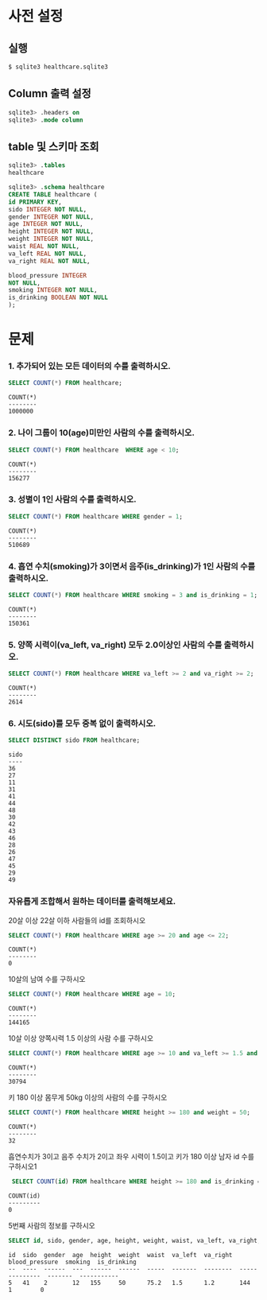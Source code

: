 # 사전 설정

## 실행

```bash
$ sqlite3 healthcare.sqlite3 
```

## Column 출력 설정

```sql
sqlite3> .headers on 
sqlite3> .mode column
```

## table 및 스키마 조회

```sql
sqlite3> .tables
healthcare

sqlite3> .schema healthcare
CREATE TABLE healthcare (
id PRIMARY KEY,        
sido INTEGER NOT NULL, 
gender INTEGER NOT NULL,
age INTEGER NOT NULL,  
height INTEGER NOT NULL,
weight INTEGER NOT NULL,
waist REAL NOT NULL,   
va_left REAL NOT NULL, 
va_right REAL NOT NULL,

blood_pressure INTEGER 
NOT NULL,
smoking INTEGER NOT NULL,
is_drinking BOOLEAN NOT NULL
);
```

# 문제

### 1. 추가되어 있는 모든 데이터의 수를 출력하시오.

```sql
SELECT COUNT(*) FROM healthcare;
```

```
COUNT(*)
--------
1000000
```

### 2. 나이 그룹이 10(age)미만인 사람의 수를 출력하시오.

```sql
SELECT COUNT(*) FROM healthcare  WHERE age < 10;
```

```
COUNT(*)
--------
156277
```

### 3. 성별이 1인 사람의 수를 출력하시오.

```sql
SELECT COUNT(*) FROM healthcare WHERE gender = 1;
```

```
COUNT(*)
--------
510689
```

### 4. 흡연 수치(smoking)가 3이면서 음주(is_drinking)가 1인 사람의 수를 출력하시오.

```sql
SELECT COUNT(*) FROM healthcare WHERE smoking = 3 and is_drinking = 1;
```

```
COUNT(*)
--------
150361
```

### 5. 양쪽 시력이(va_left, va_right) 모두 2.0이상인 사람의 수를 출력하시오.

```sql
SELECT COUNT(*) FROM healthcare WHERE va_left >= 2 and va_right >= 2;
```

```
COUNT(*)
--------
2614
```

### 6. 시도(sido)를 모두 중복 없이 출력하시오.

```sql
SELECT DISTINCT sido FROM healthcare;
```

```
sido
----
36
27
11
31
41
44
48
30
42
43
46
28
26
47
45
29
49
```

### 자유롭게 조합해서 원하는 데이터를 출력해보세요.

20살 이상 22살 이하 사람들의 id를 조회하시오

```sql
SELECT COUNT(*) FROM healthcare WHERE age >= 20 and age <= 22;
```

```
COUNT(*)
--------
0
```

10살의 남여 수를 구하시오

```sql
SELECT COUNT(*) FROM healthcare WHERE age = 10;
```

```
COUNT(*)
--------
144165
```

10살 이상 양쪽시력 1.5 이상의 사람 수를 구하시오

```sql
SELECT COUNT(*) FROM healthcare WHERE age >= 10 and va_left >= 1.5 and va_right >= 1.5;
```

```
COUNT(*)
--------
30794
```

키 180 이상 몸무게 50kg 이상의 사람의 수를 구하시오

```sql
SELECT COUNT(*) FROM healthcare WHERE height >= 180 and weight = 50;
```

```
COUNT(*)
--------
32
```

흡연수치가 3이고 음주 수치가 2이고 좌우 시력이 1.5이고 키가 180 이상 남자 id 수를 구하시오1

```sql
 SELECT COUNT(id) FROM healthcare WHERE height >= 180 and is_drinking = 2 and smoking = 3 and va_left = 1.5 and va_right = 1.5 and gender = 1;
```

```
COUNT(id)
---------
0
```

5번째 사람의 정보를 구하시오

```sql
SELECT id, sido, gender, age, height, weight, waist, va_left, va_right, blood_pressure, smoking, is_drinking FROM healthcare LIMIT 1 OFFSET 4;
```

```
id  sido  gender  age  height  weight  waist  va_left  va_right  blood_pressure  smoking  is_drinking
--  ----  ------  ---  ------  ------  -----  -------  --------  --------------  -------  -----------
5   41    2       12   155     50      75.2   1.5      1.2       144             1        0
```